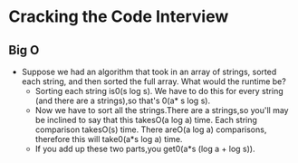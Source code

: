 # Cracking the Code Interview
## Big O
* Suppose we had an algorithm that took in an array of strings, sorted each string, and then sorted the full array. What would the runtime be?
    * Sorting each string is0(s log s). We have to do this for every string (and there are a strings),so that's 0(a* s log s).
    * Now we have to sort all the strings.There are a strings,so you'll may be inclined to say that this takesO(a log a) time. Each string comparison takesO(s) time. There areO(a log a) comparisons, therefore this will take0(a*s log a) time.
    * If you add up these two parts,you get0(a*s (log a + log s)).